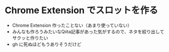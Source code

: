 # Chrome Extension でスロットを作る

- Chrome Extension 作ったことない（あまり使っていない）
- みんなも作ろうみたいなQiita記事があった気がするので、ネタを絞り出してサクッと作りたい
- gh に死ぬほどもうありそうだけど